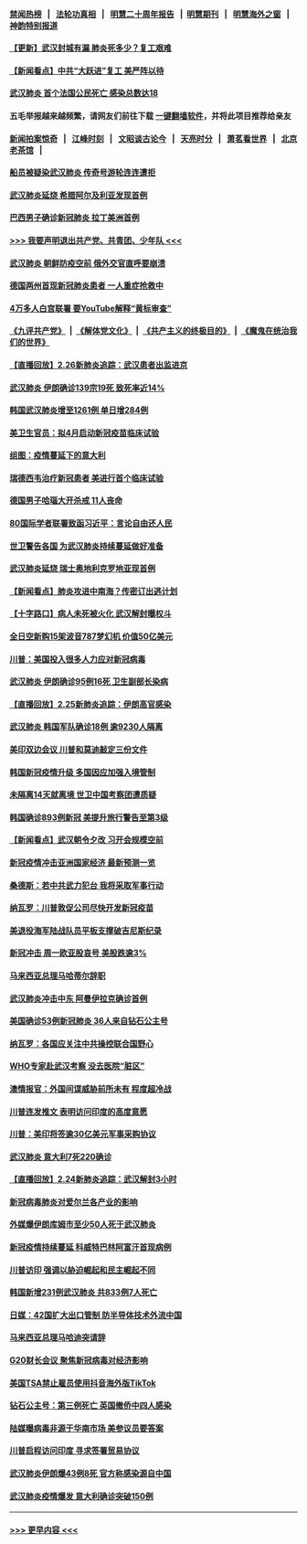#### [禁闻热榜](热点新闻.md?=0)  &nbsp;&nbsp;|&nbsp;&nbsp; [法轮功真相](https://github.com/gfw-breaker/truth/blob/master/README.md?=0) &nbsp;&nbsp;|&nbsp;&nbsp; [明慧二十周年报告](https://github.com/gfw-breaker/mh-reports/blob/master/README.md?=0) &nbsp;&nbsp;|&nbsp;&nbsp;[明慧期刊](https://github.com/gfw-breaker/mh-qikan) &nbsp;&nbsp;|&nbsp;&nbsp; [明慧海外之窗](https://github.com/gfw-breaker/mh-news/blob/master/README.md?=0) &nbsp;&nbsp;|&nbsp;&nbsp; [神韵特别报道](https://github.com/gfw-breaker/mh-news/blob/master/shenyun.md?=0)
#### [【更新】武汉封城有漏 肺炎死多少？复工艰难](../pages/nsc418/n11890652.md?t=02271502) 
#### [【新闻看点】中共“大跃进”复工 美严阵以待](../pages/nsc418/n11898221.md?t=02271502) 
#### [武汉肺炎 首个法国公民死亡 感染总数达18](../pages/nsc418/n11898430.md?t=02271502) 
#### 五毛举报越来越频繁，请网友们前往下载 [一键翻墙软件](https://github.com/gfw-breaker/ssr-accounts)，并将此项目推荐给亲友
#### [新闻拍案惊奇](https://github.com/gfw-breaker/banned-news/blob/master/pages/link4.md) &nbsp;&nbsp;|&nbsp;&nbsp; [江峰时刻](https://github.com/gfw-breaker/banned-news/blob/master/pages/link4.md) &nbsp;&nbsp;|&nbsp;&nbsp; [文昭谈古论今](https://github.com/gfw-breaker/banned-news/blob/master/pages/link4.md) &nbsp;&nbsp;|&nbsp;&nbsp; [天亮时分](https://github.com/gfw-breaker/banned-news/blob/master/pages/link4.md) &nbsp;&nbsp;|&nbsp;&nbsp; [萧茗看世界](https://github.com/gfw-breaker/banned-news/blob/master/pages/link4.md) &nbsp;&nbsp;|&nbsp;&nbsp; [北京老茶馆](https://github.com/gfw-breaker/banned-news/blob/master/pages/link4.md) &nbsp;&nbsp;|&nbsp;&nbsp; 
#### [船员被疑染武汉肺炎 传奇号游轮连连遭拒](../pages/nsc418/n11898226.md?t=02271502) 
#### [武汉肺炎延烧 希腊阿尔及利亚发现首例](../pages/nsc418/n11898021.md?t=02271502) 
#### [巴西男子确诊新冠肺炎 拉丁美洲首例](../pages/nsc418/n11898020.md?t=02271502) 
#### [>>> 我要声明退出共产党、共青团、少年队 <<<](https://github.com/begood0513/goodnews/blob/master/quit/letter.md) 
#### [武汉肺炎 朝鲜防疫空前 俄外交官直呼要崩溃](../pages/nsc418/n11897857.md?t=02271502) 
#### [德国两州首现新冠肺炎患者 一人重症抢救中](../pages/nsc418/n11897548.md?t=02271502) 
#### [4万多人白宫联署 要YouTube解释“黄标审查”](../pages/nsc418/n11897803.md?t=02271502) 
#### [《九评共产党》](https://github.com/begood0513/9ping.md/blob/master/README.md) &nbsp;|&nbsp; [《解体党文化》](../../../../jtdwh.md/blob/master/README.md)  &nbsp;|&nbsp; [《共产主义的终极目的》](../../../../gczydzjmd.md/blob/master/README.md) &nbsp;|&nbsp; [《魔鬼在统治我们的世界》](../../../../mgztzwmdsj.md/blob/master/README.md) 
#### [【直播回放】2.26新肺炎追踪：武汉患者出监进京](../pages/nsc418/n11897551.md?t=02271502) 
#### [武汉肺炎 伊朗确诊139宗19死 致死率近14%](../pages/nsc418/n11897547.md?t=02271502) 
#### [韩国武汉肺炎增至1261例 单日增284例](../pages/nsc418/n11897376.md?t=02271502) 
#### [美卫生官员：拟4月启动新冠疫苗临床试验](../pages/nsc418/n11896357.md?t=02271502) 
#### [组图：疫情蔓延下的意大利](../pages/nsc418/n11894159.md?t=02271502) 
#### [瑞德西韦治疗新冠患者 美进行首个临床试验](../pages/nsc418/n11895845.md?t=02271502) 
#### [德国男子哈瑙大开杀戒 11人丧命](../pages/nsc418/n11895317.md?t=02271502) 
#### [80国际学者联署致函习近平：言论自由还人民](../pages/nsc418/n11895601.md?t=02271502) 
#### [世卫警告各国 为武汉肺炎持续蔓延做好准备](../pages/nsc418/n11895336.md?t=02271502) 
#### [武汉肺炎延烧 瑞士奥地利克罗地亚现首例](../pages/nsc418/n11895444.md?t=02271502) 
#### [【新闻看点】肺炎攻进中南海？传密订出逃计划](../pages/nsc418/n11895448.md?t=02271502) 
#### [【十字路口】病人未死被火化 武汉解封曝权斗](../pages/nsc418/n11893784.md?t=02271502) 
#### [全日空新购15架波音787梦幻机 价值50亿美元](../pages/nsc418/n11895154.md?t=02271502) 
#### [川普：美国投入很多人力应对新冠病毒](../pages/nsc418/n11894977.md?t=02271502) 
#### [武汉肺炎 伊朗确诊95例16死 卫生副部长染病](../pages/nsc418/n11894906.md?t=02271502) 
#### [【直播回放】2.25新肺炎追踪：伊朗高官感染](../pages/nsc418/n11894749.md?t=02271502) 
#### [武汉肺炎 韩国军队确诊18例 逾9230人隔离](../pages/nsc418/n11894703.md?t=02271502) 
#### [美印双边会议 川普和莫迪敲定三份文件](../pages/nsc418/n11894247.md?t=02271502) 
#### [韩国新冠疫情升级 多国因应加强入境管制](../pages/nsc418/n11894334.md?t=02271502) 
#### [未隔离14天就离境 世卫中国考察团遭质疑](../pages/nsc418/n11893756.md?t=02271502) 
#### [韩国确诊893例新冠 美提升旅行警告至第3级](../pages/nsc418/n11893662.md?t=02271502) 
#### [【新闻看点】武汉朝令夕改 习开会规模空前](../pages/nsc418/n11892858.md?t=02271502) 
#### [新冠疫情冲击亚洲国家经济 最新预测一览](../pages/nsc418/n11893339.md?t=02271502) 
#### [桑德斯：若中共武力犯台 我将采取军事行动](../pages/nsc418/n11893282.md?t=02271502) 
#### [纳瓦罗：川普敦促公司尽快开发新冠疫苗](../pages/nsc418/n11893211.md?t=02271502) 
#### [美退役海军陆战队员平板支撑破吉尼斯纪录](../pages/nsc418/n11893022.md?t=02271502) 
#### [新冠冲击 周一欧亚股哀号 美股跌逾3%](../pages/nsc418/n11892648.md?t=02271502) 
#### [马来西亚总理马哈蒂尔辞职](../pages/nsc418/n11892792.md?t=02271502) 
#### [武汉肺炎冲击中东 阿曼伊拉克确诊首例](../pages/nsc418/n11892871.md?t=02271502) 
#### [美国确诊53例新冠肺炎 36人来自钻石公主号](../pages/nsc418/n11892877.md?t=02271502) 
#### [纳瓦罗：各国应关注中共操控联合国野心](../pages/nsc418/n11892856.md?t=02271502) 
#### [WHO专家赴武汉考察 没去医院“脏区”](../pages/nsc418/n11892736.md?t=02271502) 
#### [澳情报官：外国间谍威胁前所未有 程度超冷战](../pages/nsc418/n11892672.md?t=02271502) 
#### [川普连发推文 表明访问印度的高度意愿](../pages/nsc418/n11891927.md?t=02271502) 
#### [川普：美印将签逾30亿美元军事采购协议](../pages/nsc418/n11892494.md?t=02271502) 
#### [武汉肺炎 意大利7死220确诊](../pages/nsc418/n11892166.md?t=02271502) 
#### [【直播回放】2.24新肺炎追踪：武汉解封3小时](../pages/nsc418/n11892242.md?t=02271502) 
#### [新冠病毒肺炎对爱尔兰各产业的影响](../pages/nsc418/n11892328.md?t=02271502) 
#### [外媒爆伊朗库姆市至少50人死于武汉肺炎](../pages/nsc418/n11891996.md?t=02271502) 
#### [新冠疫情持续蔓延 科威特巴林阿富汗首现病例](../pages/nsc418/n11892052.md?t=02271502) 
#### [川普访印 强调以胁迫崛起和民主崛起不同](../pages/nsc418/n11891855.md?t=02271502) 
#### [韩国新增231例武汉肺炎 共833例7人死亡](../pages/nsc418/n11891919.md?t=02271502) 
#### [日媒：42国扩大出口管制 防半导体技术外流中国](../pages/nsc418/n11891730.md?t=02271502) 
#### [马来西亚总理马哈迪突请辞](../pages/nsc418/n11891521.md?t=02271502) 
#### [G20财长会议 聚焦新冠病毒对经济影响](../pages/nsc418/n11890400.md?t=02271502) 
#### [美国TSA禁止雇员使用抖音海外版TikTok](../pages/nsc418/n11890500.md?t=02271502) 
#### [钻石公主号：第三例死亡 英国撤侨中四人感染](../pages/nsc418/n11890293.md?t=02271502) 
#### [陆媒曝病毒非源于华南市场 美参议员要答案](../pages/nsc418/n11890306.md?t=02271502) 
#### [川普启程访问印度 寻求签署贸易协议](../pages/nsc418/n11890275.md?t=02271502) 
#### [武汉肺炎伊朗爆43例8死 官方称感染源自中国](../pages/nsc418/n11890128.md?t=02271502) 
#### [武汉肺炎疫情爆发 意大利确诊突破150例](../pages/nsc418/n11889926.md?t=02271502) 

----
#### [ >>> 更早内容 <<< ](../indexes/nsc418-earlier.md)
